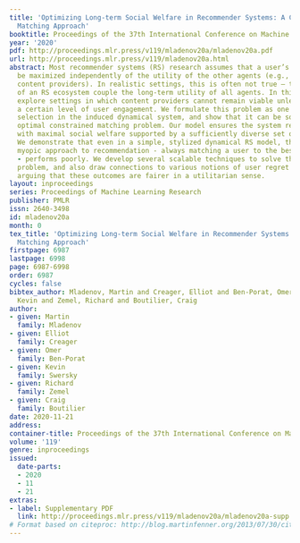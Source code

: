 ```yaml
---
title: 'Optimizing Long-term Social Welfare in Recommender Systems: A Constrained
  Matching Approach'
booktitle: Proceedings of the 37th International Conference on Machine Learning
year: '2020'
pdf: http://proceedings.mlr.press/v119/mladenov20a/mladenov20a.pdf
url: http://proceedings.mlr.press/v119/mladenov20a.html
abstract: Most recommender systems (RS) research assumes that a user’s utility can
  be maximized independently of the utility of the other agents (e.g., other users,
  content providers). In realistic settings, this is often not true – the dynamics
  of an RS ecosystem couple the long-term utility of all agents. In this work, we
  explore settings in which content providers cannot remain viable unless they receive
  a certain level of user engagement. We formulate this problem as one of equilibrium
  selection in the induced dynamical system, and show that it can be solved as an
  optimal constrained matching problem. Our model ensures the system reaches an equilibrium
  with maximal social welfare supported by a sufficiently diverse set of viable providers.
  We demonstrate that even in a simple, stylized dynamical RS model, the standard
  myopic approach to recommendation - always matching a user to the best provider
  - performs poorly. We develop several scalable techniques to solve the matching
  problem, and also draw connections to various notions of user regret and fairness,
  arguing that these outcomes are fairer in a utilitarian sense.
layout: inproceedings
series: Proceedings of Machine Learning Research
publisher: PMLR
issn: 2640-3498
id: mladenov20a
month: 0
tex_title: 'Optimizing Long-term Social Welfare in Recommender Systems: A Constrained
  Matching Approach'
firstpage: 6987
lastpage: 6998
page: 6987-6998
order: 6987
cycles: false
bibtex_author: Mladenov, Martin and Creager, Elliot and Ben-Porat, Omer and Swersky,
  Kevin and Zemel, Richard and Boutilier, Craig
author:
- given: Martin
  family: Mladenov
- given: Elliot
  family: Creager
- given: Omer
  family: Ben-Porat
- given: Kevin
  family: Swersky
- given: Richard
  family: Zemel
- given: Craig
  family: Boutilier
date: 2020-11-21
address: 
container-title: Proceedings of the 37th International Conference on Machine Learning
volume: '119'
genre: inproceedings
issued:
  date-parts:
  - 2020
  - 11
  - 21
extras:
- label: Supplementary PDF
  link: http://proceedings.mlr.press/v119/mladenov20a/mladenov20a-supp.pdf
# Format based on citeproc: http://blog.martinfenner.org/2013/07/30/citeproc-yaml-for-bibliographies/
---
```

